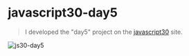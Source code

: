 # javascript30-day5
>I developed the "day5" project on the [javascript30](https://javascript30.com/) site.

![js30-day5](https://user-images.githubusercontent.com/60268874/154067068-e6185e61-1e06-4f6e-82b6-32731c55a942.jpeg)
